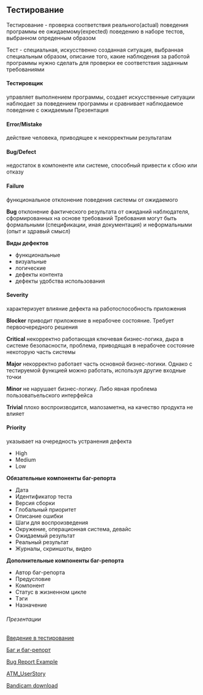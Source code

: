 ## Тестирование
Тестирование - проверка соответствия реального(actual) поведения программы ее ожидаемому(expected) поведению в наборе тестов, выбранном опреденным образом

Тест - специальная, искусственно созданная ситуация, выбранная специальным образом, описание того, какие наблюдения за работой программы нужно сделать для проверки ее соответствия заданным требованиями

#### Тестировщик

управляет выполнением программы, создает искусственные ситуации
наблюдает за поведением программы и сравнивает наблюдаемое поведение с ожидаемым
Презентация

#### Error/Mistake
действие человека, приводящее к некорректным результатам

#### Bug/Defect
недостаток в компоненте или системе, способный привести к сбою или отказу

#### Failure
функциональное отклонение поведения системы от ожидаемого

**Bug**
отклонение фактического результата от ожиданий наблюдателя, сформированных на основе требований Требования могут быть формальными (спецификации, иная документация) и неформальными (опыт и здравый смысл)

**Виды дефектов**
- функциональные
- визуальные
- логические
- дефекты контента
- дефекты удобства использования

#### Severity
характеризует влияние дефекта на работоспособность приложения

**Blocker**
приводит приложение в нерабочее состояние. Требует первоочередного решения

**Critical**
некорректно работающая ключевая бизнес-логика, дыра в системе безопасности, проблема, приводящая в нерабочее состояние некоторую часть системы

**Major**
некорректно работает часть основной бизнес-логики. Однако с тестируемой функцией можно работать, используя другие входные точки

**Minor**
не нарушает бизнес-логику. Либо явная проблема пользоватьельского интерфейса

**Trivial**
плохо воспроизводится, малозаметна, на качество продукта не влияет

#### Priority
указывает на очередность устранения дефекта

- High
- Medium
- Low

**Обязательные компоненты баг-репорта**

- Дата
- Идентификатор теста
- Версия сборки
- Глобальный приоритет
- Описание ошибки
- Шаги для воспроизведения
- Окружение, операционная система, девайс
- Ожидаемый результат
- Реальный результат
- Журналы, скриншоты, видео

**Дополнительные компоненты баг-репорта**

- Автор баг-репорта
- Предусловие
- Компонент
- Статус в жизненном цикле
- Tэги
- Назначение

###### Презентации

[Введение в тестирование](https://docs.google.com/presentation/d/1uGxtmykT3TCjq0Wm1Cpa88CQET1rDHzj/edit?usp=sharing&ouid=116447005932578256378&rtpof=true&sd=true)

[Баг и баг-репорт](https://docs.google.com/presentation/d/1S-kzM5cG5wG4vq7vYEa2LnNuk_iIaSHo/edit?usp=sharing&ouid=116447005932578256378&rtpof=true&sd=true)

[Bug Report Example](https://docs.google.com/spreadsheets/d/1NDbuNxfRd2nysmUQAAGzFW3gLTocd61xj4D6419nzDs/edit?usp=drive_link)

[ATM_UserStory](https://drive.google.com/file/d/1Wg_LXRYYMQhfcUCZoq2nH8ThrmmGY637/view?usp=drive_link)

[Bandicam download](https://www.bandicam.com/downloads/)
